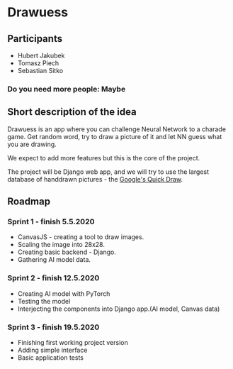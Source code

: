 # Drawuess
## Participants 
 - Hubert Jakubek
 - Tomasz Piech
 - Sebastian Sitko
### Do you need more people: Maybe

## Short description of the idea
Drawuess is an app where you can challenge Neural Network to a charade game. 
Get random word, try to draw a picture of it and let NN guess what you are drawing.

We expect to add more features but this is the core of the project.

The project will be Django web app, and we will try to use the largest database of handdrawn pictures - the [Google's Quick Draw](https://github.com/googlecreativelab/quickdraw-dataset).


## Roadmap

### Sprint 1 - finish 5.5.2020
- CanvasJS - creating a tool to draw images.
- Scaling the image into 28x28.
- Creating basic backend - Django.
- Gathering AI model data.

### Sprint 2 - finish 12.5.2020
- Creating AI model with PyTorch
- Testing the model
- Interjecting the components into Django app.(AI model, Canvas data)

### Sprint 3 - finish 19.5.2020
- Finishing first working project version
- Adding simple interface
- Basic application tests




